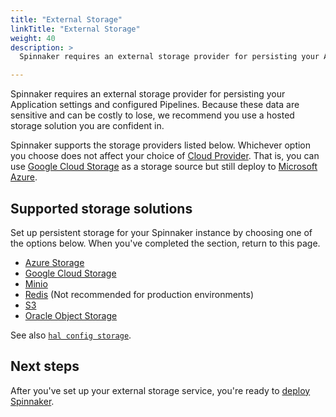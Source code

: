 ```yaml
---
title: "External Storage"
linkTitle: "External Storage"
weight: 40
description: >
  Spinnaker requires an external storage provider for persisting your Application settings and configured Pipelines.

---
```


Spinnaker requires an external storage provider for persisting your Application
settings and configured Pipelines. Because these data are sensitive and can be
costly to lose, we recommend you use a hosted storage solution you are confident
in.

Spinnaker supports the storage providers listed below. Whichever option you
choose does not affect your choice of [Cloud Provider](/docs/setup/install/providers/).
That is, you can use [Google Cloud
Storage](https://cloud.google.com/storage/) as a storage
source but still deploy to [Microsoft Azure](https://azure.microsoft.com/).

## Supported storage solutions

Set up persistent storage for your Spinnaker instance by choosing one of the options below. When you've
completed the section, return to this page.

* [Azure Storage](/docs/setup/install/storage/azs)
* [Google Cloud Storage](/docs/setup/install/storage/gcs)
* [Minio](/docs/setup/install/storage/minio)
* [Redis](/docs/setup/install/storage/redis) (Not recommended for production environments)
* [S3](/docs/setup/install/storage/s3)
* [Oracle Object Storage](/docs/setup/install/storage/oracle)


See also [`hal config storage`](/docs/reference/halyard/commands/#hal-config-storage).

## Next steps

After you've set up your external storage service, you're ready to [deploy Spinnaker](/docs/setup/install/deploy/).